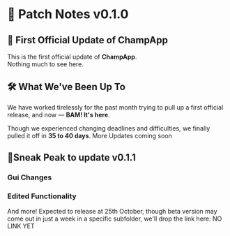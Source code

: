 # 📝 Patch Notes v0.1.0

## 🎉 First Official Update of ChampApp

This is the first official update of **ChampApp**.  
Nothing much to see here.

## 🛠️ What We've Been Up To

We have worked tirelessly for the past month trying to pull up a first official release, and now — **BAM! It's here**.

Though we experienced changing deadlines and difficulties, we finally pulled it off in **35 to 40 days**.
More Updates coming soon

## 🔭Sneak Peak to update v0.1.1

### Gui Changes
### Edited Functionality

And more!
Expected to release at 25th October, though beta version may come out in just a week in a specific subfolder, we'll drop the link here: NO LINK YET
